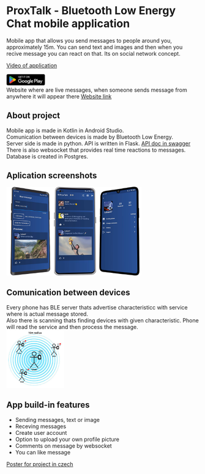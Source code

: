 # ProxTalk - Bluetooth Low Energy Chat mobile application 
Mobile app that allows you send messages to people around you, approximately 15m. You can send text and images and then when you recive message you can react on that. Its on social network concept.  
  
<a href="https://youtu.be/AtK3QXHF-L4">Video of application</a>  
  
<a href="https://play.google.com/store/apps/details?id=com.lukas.proxtalk&pli=1"><img src="https://raw.githubusercontent.com/lukas8092/proxtalk-ble-mobile-chat-app/main/images/google-play-badge.png" width=20% height=20%></a>  
Website where are live messages, when someone sends message from anywhere it will appear there <a href="https://proxtalk.live/">Website link</a>
## About project
Mobile app is made in Kotlin in Android Studio.  
Comunication between devices is made by Bluetooth Low Energy.  
Server side is made in python. API is written in Flask. <a href="http://proxtalk.live:8080/dist/">API doc in swagger</a>  
There is also websocket that provides real time reactions to messages.  
Database is created in Postgres.  
## Aplication screenshots
<img src="https://raw.githubusercontent.com/lukas8092/proxtalk-ble-mobile-chat-app/main/images/phones.png" width=70% height=70%>

## Comunication between devices
Every phone has BLE server thats advertise characteristicc with service where is actual message stored.  
Also there is scanning thats finding devices with given characteristic. Phone will read the service and then process the message.  
<img src="https://raw.githubusercontent.com/lukas8092/proxtalk-ble-mobile-chat-app/main/images/diagram.png" width=30% height=30%>

## App build-in features
- Sending messages, text or image
- Receving messages
- Create user account
- Option to upload your own profile picture
- Comments on message by websocket
- You can like message  

<a href="https://github.com/lukas8092/proxtalk-ble-mobile-chat-app/blob/main/images/%C5%A0t%C4%9Bp_C4B_TP_Plakat.jpg">Poster for project in czech</a>


